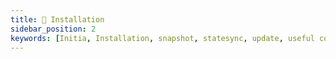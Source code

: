 ```yaml
---
title: 💾 Installation
sidebar_position: 2
keywords: [Initia, Installation, snapshot, statesync, update, useful commands]
---
```

